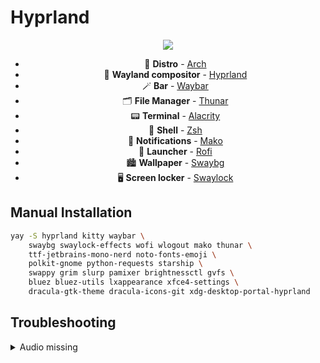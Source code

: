 # Hyprland

<div align="center"><img src="https://raw.githubusercontent.com/catppuccin/catppuccin/main/assets/footers/gray0_ctp_on_line.png"></div>

<div align="center">
  <p></p>
  
  - 📀 **Distro** - [Arch](https://archlinux.org/) 
  - 🧩 **Wayland compositor** - [Hyprland](https://hyprland.org/) 
  - 🪄 **Bar** - [Waybar](https://github.com/Alexays/Waybar) 
  - 🗂 **File Manager** - [Thunar](https://gitlab.xfce.org/xfce/thunar) 
  - 📟 **Terminal** - [Alacrity](https://github.com/alacritty/alacritty) 
  - 🐚 **Shell** - [Zsh](https://zsh.sourceforge.io/) 
  - 🎉 **Notifications** - [Mako](https://github.com/emersion/mako) 
  - 🎰 **Launcher** - [Rofi](https://github.com/lbonn/rofi) 
  - 🏙 **Wallpaper** - [Swaybg](https://github.com/swaywm/swaybg) 
  - 🖥 **Screen locker** - [Swaylock](https://github.com/swaywm/swaylock) 
</div>

## Manual Installation

```bash
yay -S hyprland kitty waybar \
    swaybg swaylock-effects wofi wlogout mako thunar \
    ttf-jetbrains-mono-nerd noto-fonts-emoji \
    polkit-gnome python-requests starship \
    swappy grim slurp pamixer brightnessctl gvfs \
    bluez bluez-utils lxappearance xfce4-settings \
    dracula-gtk-theme dracula-icons-git xdg-desktop-portal-hyprland
```

## Troubleshooting

<details>
    <summary>Audio missing</summary>

```bash
# check soundcard loaded
cat /proc/asound/cards

# missing sof-firmware
sudo pacman -S sof-firmware

# reboot
reboot
```

</details>

